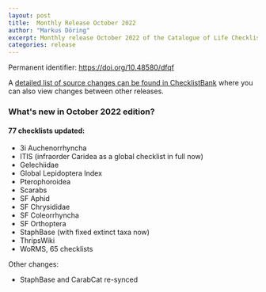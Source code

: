 ```yaml
---
layout: post
title:  Monthly Release October 2022
author: "Markus Döring"
excerpt: Monthly release October 2022 of the Catalogue of Life Checklist
categories: release
---
```


Permanent identifier: https://doi.org/10.48580/dfqf

A [detailed list of source changes can be found in ChecklistBank](https://www.checklistbank.org/dataset/9842/sourcemetrics?hideUnchanged=true&releaseKey=9840) where you can also view changes between other releases.

### What's new in October 2022 edition?

#### 77 checklists updated:

 - 3i Auchenorrhyncha
 - ITIS (infraorder Caridea as a global checklist in full now)
 - Gelechiidae
 - Global Lepidoptera Index
 - Pterophoroidea
 - Scarabs
 - SF Aphid
 - SF Chrysididae
 - SF Coleorrhyncha
 - SF Orthoptera
 - StaphBase (with fixed extinct taxa now)
 - ThripsWiki
 - WoRMS, 65 checklists

Other changes:

 - StaphBase and CarabCat re-synced